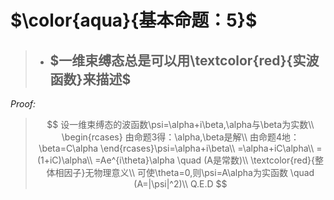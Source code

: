 # $\color{aqua}{基本命题：5}$
> + ## $一维束缚态总是可以用\textcolor{red}{实波函数}来描述$
_Proof:_
>$$
设一维束缚态的波函数\psi=\alpha+i\beta,\alpha与\beta为实数\\
\begin{rcases}
    由命题3得：\alpha,\beta是解\\
    由命题4地：\beta=C\alpha
\end{rcases}\psi=\alpha+i\beta\\
=\alpha+iC\alpha\\
=(1+iC)\alpha\\
=Ae^{i\theta}\alpha \quad (A是常数)\\
\textcolor{red}{整体相因子}无物理意义\\
可使\theta=0,则\psi=A\alpha为实函数 \quad (A=|\psi|^2)\\
Q.E.D
$$